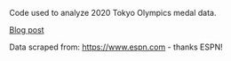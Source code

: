 Code used to analyze 2020 Tokyo Olympics medal data. 

[Blog post](https://www.ryanof.com/posts/2021-08-10-who-really-won-2020-toyko-olympics.html)

Data scraped from: https://www.espn.com - thanks ESPN!
